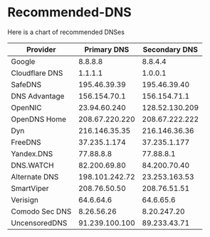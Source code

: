 # Recommended-DNS
Here is a chart of recommended DNSes

|   Provider     |    Primary DNS   | Secondary DNS  |
| -------------- | ---------------- | -------------- |
| Google	       |   8.8.8.8      	|   8.8.4.4      |
| Cloudflare DNS |   1.1.1.1        |   1.0.0.1      |
| SafeDNS        |   195.46.39.39   |	195.46.39.40   |
| DNS Advantage  |	156.154.70.1    |	156.154.71.1   |
| OpenNIC        |	23.94.60.240	  | 128.52.130.209 |
| OpenDNS Home	 | 208.67.220.220   |	208.67.222.222 |
| Dyn	           | 216.146.35.35	  | 216.146.36.36  |
| FreeDNS	       | 37.235.1.174     |	37.235.1.177   |
| Yandex.DNS	   | 77.88.8.8	      | 77.88.8.1      |
| DNS.WATCH	     | 82.200.69.80     |	84.200.70.40   |
| Alternate DNS  | 198.101.242.72	  | 23.253.163.53  |
| SmartViper	   | 208.76.50.50	    | 208.76.51.51   |
| Verisign	     | 64.6.64.6        |	64.6.65.6      |
| Comodo Sec DNS | 8.26.56.26	      | 8.20.247.20    |
| UncensoredDNS	 | 91.239.100.100	  | 89.233.43.71   |
